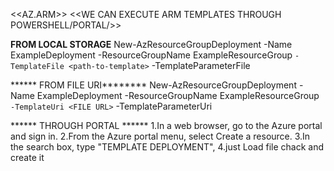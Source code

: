 <<AZ.ARM>>
<<WE CAN EXECUTE ARM TEMPLATES THROUGH POWERSHELL/PORTAL/>>


******FROM LOCAL STORAGE******
New-AzResourceGroupDeployment -Name ExampleDeployment -ResourceGroupName ExampleResourceGroup `
  -TemplateFile <path-to-template> `
  -TemplateParameterFile <path-to-template>
  
  
****** FROM FILE URI********
New-AzResourceGroupDeployment -Name ExampleDeployment -ResourceGroupName ExampleResourceGroup `
  -TemplateUri <FILE URL> `
  -TemplateParameterUri <FILE URL>
  
  
****** THROUGH PORTAL ******
1.In a web browser, go to the Azure portal and sign in.
2.From the Azure portal menu, select Create a resource.
3.In the search box, type "TEMPLATE DEPLOYMENT",
4.just Load file chack and create it

